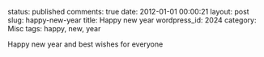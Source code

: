 status: published
comments: true
date: 2012-01-01 00:00:21
layout: post
slug: happy-new-year
title: Happy new year
wordpress_id: 2024
category: Misc
tags: happy, new, year

Happy new year and best wishes for everyone
